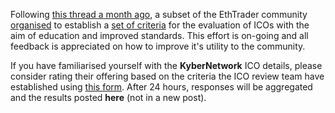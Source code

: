 Following [this thread a month ago](https://np.reddit.com/r/ethtrader/comments/6o0om9/upvote_if_you_think_ethtrader_should_create_a/), a subset of the EthTrader community [organised](https://icoreview.slack.com) to establish a [set of criteria](https://github.com/EthTrader/ico-review) for the evaluation of ICOs with the aim of education and improved standards. This effort is on-going and all feedback is appreciated on how to improve it's utility to the community.

If you have familiarised yourself with the **KyberNetwork** ICO details, please consider rating their offering based on the criteria the ICO review team have established using [this form](https://goo.gl/forms/uAPWMZJngUxHZAap1). After 24 hours, responses will be aggregated and the results posted **here** (not in a new post).
